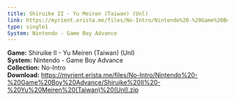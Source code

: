 ```yaml
---
title: Shiruike II - Yu Meiren (Taiwan) (Unl)
link: https://myrient.erista.me/files/No-Intro/Nintendo%20-%20Game%20Boy%20Advance/Shiruike%20II%20-%20Yu%20Meiren%20(Taiwan)%20(Unl).zip
type: single1
System: Nintendo - Game Boy Advance
---
```

<b>Game:</b> Shiruike II - Yu Meiren (Taiwan) (Unl)<br>
<b>System:</b> Nintendo - Game Boy Advance<br>
<b>Collection:</b> No-Intro<br>
<b>Download:</b> https://myrient.erista.me/files/No-Intro/Nintendo%20-%20Game%20Boy%20Advance/Shiruike%20II%20-%20Yu%20Meiren%20(Taiwan)%20(Unl).zip